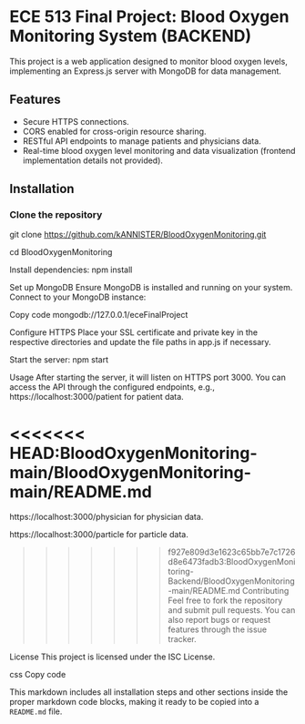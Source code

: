 
# ECE 513 Final Project: Blood Oxygen Monitoring System (BACKEND)

This project is a web application designed to monitor blood oxygen levels, implementing an Express.js server with MongoDB for data management.

## Features

- Secure HTTPS connections.
- CORS enabled for cross-origin resource sharing.
- RESTful API endpoints to manage patients and physicians data.
- Real-time blood oxygen level monitoring and data visualization (frontend implementation details not provided).

## Installation

### Clone the repository

git clone https://github.com/kANNISTER/BloodOxygenMonitoring.git

cd BloodOxygenMonitoring

Install dependencies:
npm install

Set up MongoDB
Ensure MongoDB is installed and running on your system. Connect to your MongoDB instance:


Copy code
mongodb://127.0.0.1/eceFinalProject

Configure HTTPS
Place your SSL certificate and private key in the respective directories and update the file paths in app.js if necessary.

Start the server:
npm start

Usage
After starting the server, it will listen on HTTPS port 3000. You can access the API through the configured endpoints, e.g., https://localhost:3000/patient for patient data.

<<<<<<< HEAD:BloodOxygenMonitoring-main/BloodOxygenMonitoring-main/README.md
=======
https://localhost:3000/physician for physician data.


https://localhost:3000/particle for particle data.

>>>>>>> f927e809d3e1623c65bb7e7c1726d8e6473fadb3:BloodOxygenMonitoring-Backend/BloodOxygenMonitoring-main/README.md
Contributing
Feel free to fork the repository and submit pull requests. You can also report bugs or request features through the issue tracker.

License
This project is licensed under the ISC License.

css
Copy code

This markdown includes all installation steps and other sections inside the proper markdown code blocks, making it ready to be copied into a `README.md` file.
